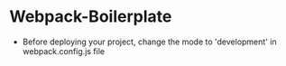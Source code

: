 # Webpack-Boilerplate
* Before deploying your project, change the mode to 'development' in webpack.config.js file